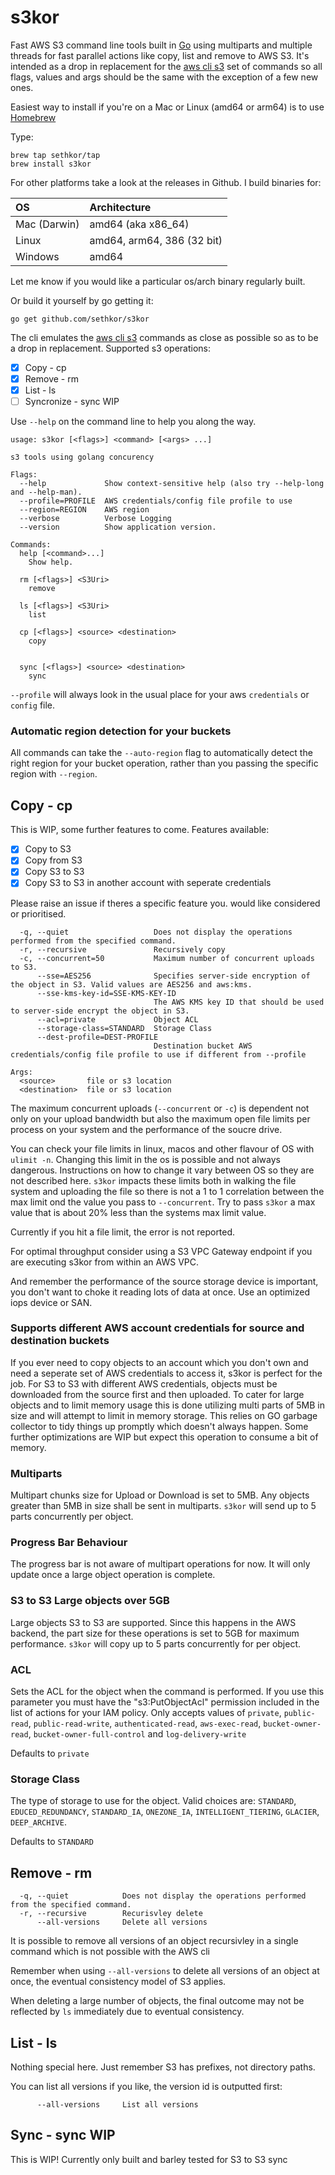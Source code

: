 # s3kor
Fast AWS S3 command line tools built in [Go](https://golang.org/) using multiparts and multiple threads for fast parallel actions like copy, list and remove to AWS S3.  It's intended as a drop in replacement for the [aws cli s3](https://docs.aws.amazon.com/cli/latest/reference/s3/cp.html) set of commands so all flags, values and args should be the same with the exception of a few new ones.

Easiest way to install if you're on a Mac or Linux (amd64 or arm64)  is to use [Homebrew](https://brew.sh/)

Type:

```
brew tap sethkor/tap
brew install s3kor
```

For other platforms take a look at the releases in Github.  I build binaries for:

|OS            | Architecture                           |
|:------------ |:-------------------------------------- |
|Mac (Darwin)  | amd64 (aka x86_64)                     |
|Linux         | amd64, arm64, 386 (32 bit) |
|Windows       | amd64                   |

Let me know if you would like a particular os/arch binary regularly built.

Or build it yourself by go getting it:
```
go get github.com/sethkor/s3kor
```


The cli emulates the [aws cli s3](https://aws.amazon.com/cli/) commands as close as possible so as to be a drop in replacement.  Supported s3 operations:

- [X] Copy - cp
- [X] Remove - rm
- [X] List - ls
- [ ] Syncronize - sync WIP

Use `--help` on the command line to help you along the way.

```cassandraql
usage: s3kor [<flags>] <command> [<args> ...]

s3 tools using golang concurency

Flags:
  --help             Show context-sensitive help (also try --help-long and --help-man).
  --profile=PROFILE  AWS credentials/config file profile to use
  --region=REGION    AWS region
  --verbose          Verbose Logging
  --version          Show application version.

Commands:
  help [<command>...]
    Show help.

  rm [<flags>] <S3Uri>
    remove

  ls [<flags>] <S3Uri>
    list

  cp [<flags>] <source> <destination>
    copy
    
   
  sync [<flags>] <source> <destination>
    sync

```

`--profile` will always look in the usual place for your aws `credentials` or `config` file.

### Automatic region detection for your buckets
All commands can take the `--auto-region` flag to automatically detect the right region for your bucket operation, rather than you passing the specific region with `--region`.

## Copy - cp
This is WIP, some further features to come.  Features available:

- [X] Copy to S3
- [X] Copy from S3
- [X] Copy S3 to S3
- [X] Copy S3 to S3 in another account with seperate credentials

Please raise an issue if theres a specific feature you. would like considered or prioritised.

```
  -q, --quiet                   Does not display the operations performed from the specified command.
  -r, --recursive               Recursively copy
  -c, --concurrent=50           Maximum number of concurrent uploads to S3.
      --sse=AES256              Specifies server-side encryption of the object in S3. Valid values are AES256 and aws:kms.
      --sse-kms-key-id=SSE-KMS-KEY-ID  
                                The AWS KMS key ID that should be used to server-side encrypt the object in S3.
      --acl=private             Object ACL
      --storage-class=STANDARD  Storage Class
      --dest-profile=DEST-PROFILE  
                                Destination bucket AWS credentials/config file profile to use if different from --profile

Args:
  <source>       file or s3 location
  <destination>  file or s3 location
```

The maximum concurrent uploads (`--concurrent` or `-c`) is dependent not only on your upload bandwidth but also the maximum open file limits per process on your system and the performance of the soucre drive.  

You can check your file limits in linux, macos and other flavour of OS with `ulimit -n`.  Changing this limit in the os is possible and not always dangerous.  Instructions on how to change it vary between OS so they are not described here.  `s3kor` impacts these limits both in walking the file system and uploading the file so there is not a 1 to 1 correlation between the max limit ond the value you pass to `--concurrent`.  Try to pass `s3kor` a max value that is about 20% less than the systems max limit value.

Currently if you hit a file limit, the error is not reported.

For optimal throughput consider using a S3 VPC Gateway endpoint if you are executing s3kor from within an AWS VPC.

And remember the performance of the source storage device is important, you don't want to choke it reading lots of data at once.  Use an optimized iops device or SAN.

### Supports different AWS account credentials for source and destination buckets

If you ever need to copy objects to an account which you don't own and need a seperate set of AWS credentials to access it, s3kor is perfect for the job.  For S3 to S3 with different AWS credentials, objects must be downloaded from the source first and then uploaded.  To cater for large objects and to limit memory usage this is done utilizing multi parts of 5MB in size and will attempt to limit in memory storage.  This relies on GO garbage collector to tidy things up promptly which doesn't always happen.  Some further optimizations are WIP but expect this operation to consume a bit of memory.

### Multiparts
Multipart chunks size for Upload or Download is set to 5MB.  Any objects greater than 5MB in size shall be sent in multiparts. `s3kor` will send up to 5 parts concurrently per object.

### Progress Bar Behaviour
The progress bar is not aware of multipart operations for now.  It will only update once a large object operation is complete.

### S3 to S3 Large objects over 5GB
Large objects S3 to S3 are supported.  Since this happens in the AWS backend, the part size for these operations is set to 5GB for maximum performance.  `s3kor` will copy up to 5 parts concurrently for per object.

### ACL
Sets the ACL for the object when the command is performed. If you use this parameter you must have the "s3:PutObjectAcl" permission included in the list of actions for your IAM policy.  Only accepts values of `private`, `public-read`, `public-read-write`, `authenticated-read`, `aws-exec-read`, `bucket-owner-read`, `bucket-owner-full-control` and `log-delivery-write`

Defaults to `private`

### Storage Class
The type of storage to use for the object. Valid choices are: `STANDARD`, `EDUCED_REDUNDANCY`, `STANDARD_IA`, `ONEZONE_IA`, `INTELLIGENT_TIERING`, `GLACIER`, `DEEP_ARCHIVE`. 

Defaults to `STANDARD`

## Remove - rm
```
  -q, --quiet            Does not display the operations performed from the specified command.
  -r, --recursive        Recurisvley delete
      --all-versions     Delete all versions
```

It is possible to remove all versions of an object recursivley in a single command which is not possible with the AWS cli

Remember when using `--all-versions` to delete all versions of an object at once, the eventual consistency model of S3 applies.

When deleting a large number of objects, the final outcome may not be reflected by `ls` immediately due to eventual consistency.

## List - ls
Nothing special here.  Just remember S3 has prefixes, not directory paths.

You can list all versions if you like, the version id is outputted first:

```
      --all-versions     List all versions
```
  
## Sync - sync WIP
This is WIP!  Currently only built and barley tested for S3 to S3 sync





